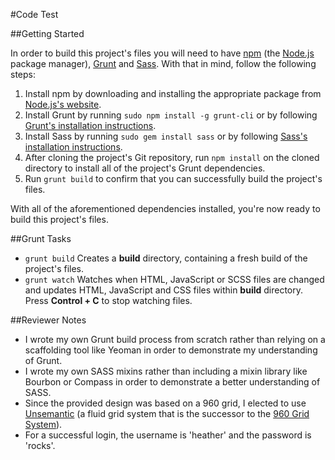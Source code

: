 #Code Test


##Getting Started

In order to build this project's files you will need to have [npm](https://www.npmjs.org/) (the [Node.js](http://nodejs.org/) package manager), [Grunt](http://gruntjs.com/) and [Sass](http://sass-lang.com/). With that in mind, follow the following steps:

1. Install npm by downloading and installing the appropriate package from [Node.js's website](http://nodejs.org/download/).
2. Install Grunt by running `sudo npm install -g grunt-cli` or by following
[Grunt's installation instructions](http://gruntjs.com/getting-started).
3. Install Sass by running `sudo gem install sass` or by following [Sass's installation instructions](http://sass-lang.com/install).
4. After cloning the project's Git repository, run `npm install` on the cloned directory to install all of the project's Grunt dependencies.
5. Run `grunt build` to confirm that you can successfully build the project's files.

With all of the aforementioned dependencies installed, you're now ready to build this project's files.


##Grunt Tasks

* `grunt build` Creates a **build** directory, containing a fresh build of the project's files.
* `grunt watch` Watches when HTML, JavaScript or SCSS files are changed and updates HTML, JavaScript and CSS files within **build** directory. Press **Control + C** to stop watching files.

##Reviewer Notes
* I wrote my own Grunt build process from scratch rather than relying on a scaffolding tool like Yeoman in order to demonstrate my understanding of Grunt.
* I wrote my own SASS mixins rather than including a mixin library like Bourbon or Compass in order to demonstrate a better understanding of SASS.
* Since the provided design was based on a 960 grid, I elected to use [Unsemantic](http://unsemantic.com/) (a fluid grid system that is the successor to the [960 Grid System](http://960.gs/)).
* For a successful login, the username is 'heather' and the password is 'rocks'.